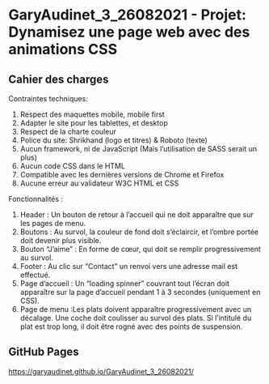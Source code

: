 # GaryAudinet_3_26082021 - Projet: Dynamisez une page web avec des animations CSS

## Cahier des charges

Contraintes techniques:

1. Respect des maquettes mobile, mobile first
2. Adapter le site pour les tablettes, et desktop
3. Respect de la charte couleur
4. Police du site: Shrikhand (logo et titres) & Roboto (texte)
5. Aucun framework,  ni de JavaScript (Mais l’utilisation de SASS serait un plus)
6. Aucun code CSS dans le HTML
7. Compatible avec  les dernières versions de Chrome et Firefox
8. Aucune erreur au validateur W3C HTML et CSS

Fonctionnalités :

1. Header : Un bouton de retour à l’accueil qui ne doit apparaître que sur les pages de menu.
2. Boutons : Au survol, la couleur de fond doit s’éclaircir, et l’ombre portée doit devenir plus visible.
3. Bouton “J’aime” : En forme de cœur, qui doit se remplir progressivement au survol.
4. Footer : Au clic sur “Contact” un renvoi vers une adresse mail est effectué.
5. Page d’accueil : Un “loading spinner” couvrant tout l’écran doit apparaître sur la page d’accueil pendant 1 à 3 secondes (uniquement en CSS).
6. Page de menu :Les plats doivent apparaître progressivement avec un décalage. Une coche doit coulisser au survol des plats. Si l’intitulé du plat est trop long, il doit être rogné avec des points de suspension.

## GitHub Pages
https://garyaudinet.github.io/GaryAudinet_3_26082021/


